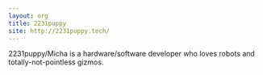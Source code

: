 ```yaml
---
layout: org
title: 2231puppy
site: http://2231puppy.tech/
---
```

2231puppy/Micha is a hardware/software developer who loves robots and totally-not-pointless gizmos.
